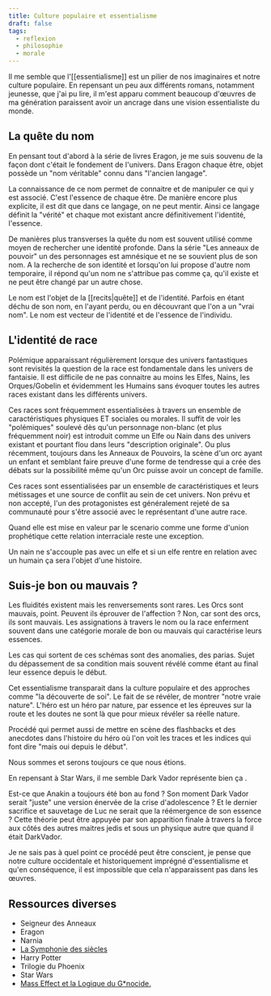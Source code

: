 ```yaml
---
title: Culture populaire et essentialisme
draft: false
tags:
  - reflexion
  - philosophie
  - morale
---
```


Il me semble que l'[[essentialisme]] est un pilier de nos imaginaires et notre culture populaire.
En repensant un peu aux différents romans, notamment jeunesse, que j'ai pu lire, il m'est apparu comment beaucoup d'œuvres de ma génération paraissent avoir un ancrage dans une vision essentialiste du monde.

## La quête du nom

En pensant tout d'abord à la série de livres Eragon, je me suis souvenu de la façon dont c'était le fondement de l'univers. Dans Eragon chaque être, objet possède un "nom véritable" connu dans "l'ancien langage".

La connaissance de ce nom permet de connaitre et de manipuler ce qui y est associé. C'est l'essence de chaque être. De manière encore plus explicite, il est dit que dans ce langage, on ne peut mentir. Ainsi ce langage définit la "vérité" et chaque mot existant ancre définitivement l'identité, l'essence.

De manières plus transverses la quête du nom est souvent utilisé comme moyen de rechercher une identité profonde. Dans la série "Les anneaux de pouvoir" un des personnages est amnésique et ne se souvient plus de son nom. A la recherche de son identité et lorsqu'on lui propose d'autre nom temporaire, il répond qu'un nom ne s'attribue pas comme ça, qu'il existe et ne peut être changé par un autre chose.

Le nom est l'objet de la [[recits|quête]] et de l'identité. Parfois en étant déchu de son nom, en l'ayant perdu, ou en découvrant que l'on a un "vrai nom". Le nom est vecteur de l'identité et de l'essence de l'individu.

## L'identité de race

Polémique apparaissant régulièrement lorsque des univers fantastiques sont revisités la question de la race est fondamentale dans les univers de fantaisie. Il est difficile de ne pas connaitre au moins les Elfes, Nains, les Orques/Gobelin et évidemment les Humains sans évoquer toutes les autres races existant dans les différents univers.

Ces races sont fréquemment essentialisées à travers un ensemble de caractéristiques physiques ET sociales ou morales. Il suffit de voir les "polémiques" soulevé dès qu'un personnage non-blanc (et plus fréquemment noir) est introduit comme un Elfe ou Nain dans des univers existant et pourtant flou dans leurs "description originale". Ou plus récemment, toujours dans les Anneaux de Pouvoirs, la scène d'un orc ayant un enfant et semblant faire preuve d'une forme de tendresse qui a crée des débats sur la possibilité même qu'un Orc puisse avoir un concept de famille.

Ces races sont essentialisées par un ensemble de caractéristiques et leurs métissages et une source de conflit au sein de cet univers. Non prévu et non accepté, l'un des protagonistes est généralement rejeté de sa communauté pour s'être associé avec le représentant d'une autre race.

Quand elle est mise en valeur par le scenario comme une forme d'union prophétique cette relation interraciale reste une exception.

Un nain ne s'accouple pas avec un elfe et si un elfe rentre en relation avec un humain ça sera l'objet d'une histoire.

## Suis-je bon ou mauvais ?

Les fluidités existent mais les renversements sont rares. Les Orcs sont mauvais, point. Peuvent ils éprouver de l'affection ? Non, car sont des orcs, ils sont mauvais. Les assignations à travers le nom ou la race enferment souvent dans une catégorie morale de bon ou mauvais qui caractérise leurs essences.

Les cas qui sortent de ces schémas sont des anomalies, des parias. Sujet du dépassement de sa condition mais souvent révélé comme étant au final leur essence depuis le début.

Cet essentialisme transparait dans la culture populaire et des approches comme "la découverte de soi". Le fait de se révéler, de montrer "notre vraie nature". L'héro est un héro par nature, par essence et les épreuves sur la route et les doutes ne sont là que pour mieux révéler sa réelle nature.

Procédé qui permet aussi de mettre en scène des flashbacks et des anecdotes dans l'histoire du héro où l'on voit les traces et les indices qui font dire "mais oui depuis le début".

Nous sommes et serons toujours ce que nous étions.

En repensant à Star Wars, il me semble Dark Vador représente bien ça .

Est-ce que Anakin a toujours été bon au fond ? Son moment Dark Vador serait "juste" une version énervée de la crise d'adolescence ?
Et le dernier sacrifice et sauvetage de Luc ne serait que la réémergence de son essence ? Cette théorie peut être appuyée par son apparition finale à travers la force aux côtés des autres maitres jedis et sous un physique autre que quand il était DarkVador.

Je ne sais pas à quel point ce procédé peut être conscient, je pense que notre culture occidentale et historiquement imprégné d'essentialisme et qu'en conséquence, il est impossible que cela n'apparaissent pas dans les œuvres.

## Ressources diverses

- Seigneur des Anneaux
- Eragon
- Narnia
- [La Symphonie des siècles](https://www.babelio.com/livres/Haydon-La-Symphonie-des-siecles-tome-1--Rhapsody-12/65435)
- Harry Potter
- Trilogie du Phoenix
- Star Wars
- [Mass Effect et la Logique du G\*nocide.](https://www.youtube.com/watch?v=LUyP_dGtOE4)
